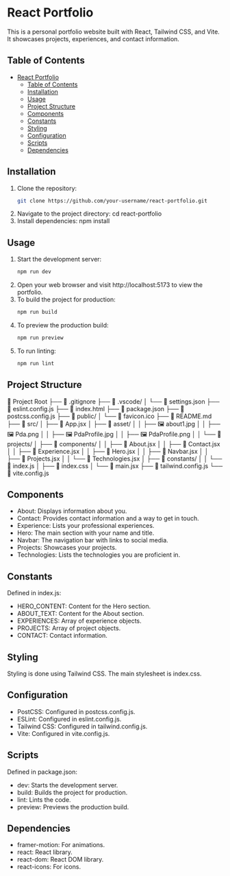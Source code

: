 # React Portfolio

This is a personal portfolio website built with React, Tailwind CSS, and Vite. It showcases projects, experiences, and contact information.

## Table of Contents

- [React Portfolio](#react-portfolio)
  - [Table of Contents](#table-of-contents)
  - [Installation](#installation)
  - [Usage](#usage)
  - [Project Structure](#project-structure)
  - [Components](#components)
  - [Constants](#constants)
  - [Styling](#styling)
  - [Configuration](#configuration)
  - [Scripts](#scripts)
  - [Dependencies](#dependencies)

## Installation

1. Clone the repository:
   ```sh
   git clone https://github.com/your-username/react-portfolio.git
2. Navigate to the project directory:
   cd react-portfolio
3. Install dependencies:
   npm install

## Usage

1. Start the development server:
   ```sh
   npm run dev
2. Open your web browser and visit http://localhost:5173 to view the portfolio.
3. To build the project for production:
   ```sh
   npm run build
4. To preview the production build:
   ```sh
   npm run preview
5. To run linting:
   ```sh
   npm run lint
## Project Structure
📂 Project Root
├── 📄 .gitignore
├── 📂 .vscode/
│ └── 📄 settings.json
├── 📄 eslint.config.js
├── 📄 index.html
├── 📄 package.json
├── 📄 postcss.config.js
├── 📂 public/
│ └── 📄 favicon.ico
├── 📄 README.md
├── 📂 src/
│ ├── 📄 App.jsx
│ ├── 📂 asset/
│ │ ├── 🖼 about1.jpg
│ │ ├── 🖼 Pda.png
│ │ ├── 🖼 PdaProfile.jpg
│ │ ├── 🖼 PdaProfile.png
│ │ └── 📂 projects/
│ ├── 📂 components/
│ │ ├── 📄 About.jsx
│ │ ├── 📄 Contact.jsx
│ │ ├── 📄 Experience.jsx
│ │ ├── 📄 Hero.jsx
│ │ ├── 📄 Navbar.jsx
│ │ ├── 📄 Projects.jsx
│ │ └── 📄 Technologies.jsx
│ ├── 📂 constants/
│ │ └── 📄 index.js
│ ├── 📄 index.css
│ └── 📄 main.jsx
├── 📄 tailwind.config.js
└── 📄 vite.config.js
## Components
- About: Displays information about you.
- Contact: Provides contact information and a way to get in touch.
- Experience: Lists your professional experiences.
- Hero: The main section with your name and title.
- Navbar: The navigation bar with links to social media.
- Projects: Showcases your projects.
- Technologies: Lists the technologies you are proficient in.

## Constants
Defined in index.js:

- HERO_CONTENT: Content for the Hero section.
- ABOUT_TEXT: Content for the About section.
- EXPERIENCES: Array of experience objects.
- PROJECTS: Array of project objects.
- CONTACT: Contact information.

## Styling
Styling is done using Tailwind CSS. The main stylesheet is index.css.

## Configuration
- PostCSS: Configured in postcss.config.js.
- ESLint: Configured in eslint.config.js.
- Tailwind CSS: Configured in tailwind.config.js.
- Vite: Configured in vite.config.js.

## Scripts
Defined in package.json:

- dev: Starts the development server.
- build: Builds the project for production.
- lint: Lints the code.
- preview: Previews the production build.

## Dependencies
- framer-motion: For animations.
- react: React library.
- react-dom: React DOM library.
- react-icons: For icons.